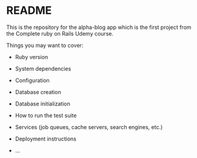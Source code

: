 # README

This is the repository for the alpha-blog app which is the first project from the Complete ruby on Rails Udemy course.


Things you may want to cover:

* Ruby version

* System dependencies

* Configuration

* Database creation

* Database initialization

* How to run the test suite

* Services (job queues, cache servers, search engines, etc.)

* Deployment instructions

* ...
